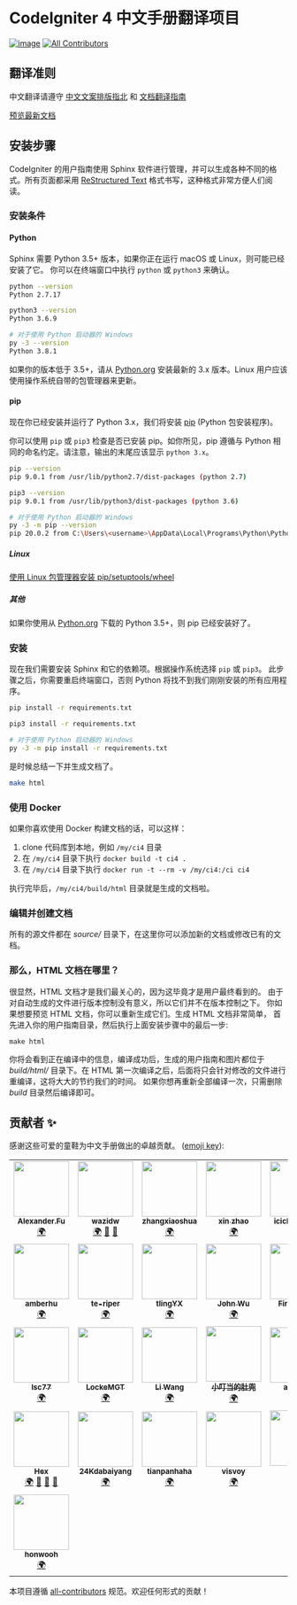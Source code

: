 # CodeIgniter 4 中文手册翻译项目

[![image](https://github.com/CodeIgniter-Chinese/codeigniter4-user-guide/actions/workflows/build.yml/badge.svg)](https://github.com/CodeIgniter-Chinese/codeigniter4-user-guide/actions/workflows/build.yml) <!-- ALL-CONTRIBUTORS-BADGE:START - Do not remove or modify this section -->
[![All Contributors](https://img.shields.io/badge/all_contributors-29-orange.svg?style=flat-square)](#contributors-)
<!-- ALL-CONTRIBUTORS-BADGE:END -->

## 翻译准则

中文翻译请遵守
[中文文案排版指北](http://mazhuang.org/wiki/chinese-copywriting-guidelines/)
和 [文档翻译指南](translation-guide.md)

[预览最新文档](https://codeigniter-chinese.github.io/codeigniter4-user-guide/)

## 安装步骤

CodeIgniter 的用户指南使用 Sphinx 软件进行管理，并可以生成各种不同的格式。所有页面都采用 [ReStructured Text](https://en.wikipedia.org/wiki/ReStructuredText) 格式书写，这种格式非常方便人们阅读。

### 安装条件

#### Python

Sphinx 需要 Python 3.5+ 版本，如果你正在运行 macOS 或 Linux，则可能已经安装了它。
你可以在终端窗口中执行 `python` 或 `python3` 来确认。

```bash
python --version
Python 2.7.17

python3 --version
Python 3.6.9

# 对于使用 Python 启动器的 Windows
py -3 --version
Python 3.8.1
```

如果你的版本低于 3.5+，请从 [Python.org](https://www.python.org/downloads/) 安装最新的 3.x 版本。Linux 用户应该使用操作系统自带的包管理器来更新。

#### pip

现在你已经安装并运行了 Python 3.x，我们将安装 [pip](https://pip.pypa.io/en/stable/) (Python 包安装程序)。

你可以使用 `pip` 或 `pip3` 检查是否已安装 pip。如你所见，pip 遵循与 Python 相同的命名约定。请注意，输出的末尾应该显示 `python 3.x`。

```bash
pip --version
pip 9.0.1 from /usr/lib/python2.7/dist-packages (python 2.7)

pip3 --version
pip 9.0.1 from /usr/lib/python3/dist-packages (python 3.6)

# 对于使用 Python 启动器的 Windows
py -3 -m pip --version
pip 20.0.2 from C:\Users\<username>\AppData\Local\Programs\Python\Python38\lib\site-packages\pip (python 3.8)
```

##### Linux

[使用 Linux 包管理器安装 pip/setuptools/wheel](https://packaging.python.org/guides/installing-using-linux-tools/)

##### 其他

如果你使用从 [Python.org](https://www.python.org/downloads/) 下载的 Python 3.5+，则 pip 已经安装好了。

### 安装

现在我们需要安装 Sphinx 和它的依赖项。根据操作系统选择 `pip` 或 `pip3`。
此步骤之后，你需要重启终端窗口，否则 Python 将找不到我们刚刚安装的所有应用程序。

```bash
pip install -r requirements.txt

pip3 install -r requirements.txt

# 对于使用 Python 启动器的 Windows
py -3 -m pip install -r requirements.txt
```

是时候总结一下并生成文档了。

```bash
make html
```

### 使用 Docker

如果你喜欢使用 Docker 构建文档的话，可以这样：

1. clone 代码库到本地，例如 `/my/ci4` 目录
2. 在 `/my/ci4` 目录下执行 `docker build -t ci4 .`
3. 在 `/my/ci4` 目录下执行 `docker run -t --rm -v /my/ci4:/ci ci4`

执行完毕后，`/my/ci4/build/html` 目录就是生成的文档啦。

### 编辑并创建文档

所有的源文件都在 *source/* 目录下，在这里你可以添加新的文档或修改已有的文档。

### 那么，HTML 文档在哪里？

很显然，HTML 文档才是我们最关心的，因为这毕竟才是用户最终看到的。 由于对自动生成的文件进行版本控制没有意义，所以它们并不在版本控制之下。
你如果想要预览 HTML 文档，你可以重新生成它们。生成 HTML 文档非常简单，
首先进入你的用户指南目录，然后执行上面安装步骤中的最后一步:

    make html

你将会看到正在编译中的信息，编译成功后，生成的用户指南和图片都位于 *build/html/* 目录下。在 HTML
第一次编译之后，后面将只会针对修改的文件进行重编译，这将大大的节约我们的时间。
如果你想再重新全部编译一次，只需删除 *build* 目录然后编译即可。

## 贡献者 ✨

感谢这些可爱的童鞋为中文手册做出的卓越贡献。 ([emoji key](https://allcontributors.org/docs/en/emoji-key)):

<!-- ALL-CONTRIBUTORS-LIST:START - Do not remove or modify this section -->
<!-- prettier-ignore-start -->
<!-- markdownlint-disable -->
<table>
  <tr>
    <td align="center"><a href="http://alexfu.cc"><img src="https://avatars3.githubusercontent.com/u/9924787?v=4?s=100" width="100px;" alt=""/><br /><sub><b>Alexander.Fu</b></sub></a><br /><a href="#translation-FlyingWings" title="Translation">🌍</a></td>
    <td align="center"><a href="http://www.wazidw.com"><img src="https://avatars0.githubusercontent.com/u/4579995?v=4?s=100" width="100px;" alt=""/><br /><sub><b>wazidw</b></sub></a><br /><a href="#translation-wazidw" title="Translation">🌍</a> <a href="#projectManagement-wazidw" title="Project Management">📆</a> <a href="https://github.com/CodeIgniter-Chinese/codeigniter4-user-guide/pulls?q=is%3Apr+reviewed-by%3Awazidw" title="Reviewed Pull Requests">👀</a></td>
    <td align="center"><a href="https://github.com/zhangxiaoshua"><img src="https://avatars3.githubusercontent.com/u/31472394?v=4?s=100" width="100px;" alt=""/><br /><sub><b>zhangxiaoshua</b></sub></a><br /><a href="#translation-zhangxiaoshua" title="Translation">🌍</a></td>
    <td align="center"><a href="https://www.qichengzx.com"><img src="https://avatars0.githubusercontent.com/u/1927478?v=4?s=100" width="100px;" alt=""/><br /><sub><b>xin zhao</b></sub></a><br /><a href="#translation-qichengzx" title="Translation">🌍</a></td>
    <td align="center"><a href="https://www.minipudding.com"><img src="https://avatars0.githubusercontent.com/u/11162253?v=4?s=100" width="100px;" alt=""/><br /><sub><b>icicle198514</b></sub></a><br /><a href="#translation-icicle198514" title="Translation">🌍</a></td>
    <td align="center"><a href="https://github.com/calciferlh"><img src="https://avatars0.githubusercontent.com/u/14966692?v=4?s=100" width="100px;" alt=""/><br /><sub><b>Calcifer</b></sub></a><br /><a href="#translation-calciferlh" title="Translation">🌍</a></td>
    <td align="center"><a href="https://github.com/DuXuanXuan"><img src="https://avatars1.githubusercontent.com/u/17022815?v=4?s=100" width="100px;" alt=""/><br /><sub><b>DuXuanXuan</b></sub></a><br /><a href="#translation-DuXuanXuan" title="Translation">🌍</a></td>
  </tr>
  <tr>
    <td align="center"><a href="http://amberoracle.blog.163.com/"><img src="https://avatars0.githubusercontent.com/u/9973560?v=4?s=100" width="100px;" alt=""/><br /><sub><b>amberhu</b></sub></a><br /><a href="#translation-amberzizi" title="Translation">🌍</a></td>
    <td align="center"><a href="https://github.com/te-riper"><img src="https://avatars3.githubusercontent.com/u/33308188?v=4?s=100" width="100px;" alt=""/><br /><sub><b>te-riper</b></sub></a><br /><a href="#translation-te-riper" title="Translation">🌍</a></td>
    <td align="center"><a href="https://github.com/tlingYX"><img src="https://avatars3.githubusercontent.com/u/28684950?v=4?s=100" width="100px;" alt=""/><br /><sub><b>tlingYX</b></sub></a><br /><a href="#translation-tlingYX" title="Translation">🌍</a></td>
    <td align="center"><a href="https://github.red"><img src="https://avatars3.githubusercontent.com/u/12731778?v=4?s=100" width="100px;" alt=""/><br /><sub><b>John Wu</b></sub></a><br /><a href="#translation-wuhan005" title="Translation">🌍</a></td>
    <td align="center"><a href="https://github.com/FirstPunch"><img src="https://avatars0.githubusercontent.com/u/47411716?v=4?s=100" width="100px;" alt=""/><br /><sub><b>FirstPunch</b></sub></a><br /><a href="#translation-FirstPunch" title="Translation">🌍</a></td>
    <td align="center"><a href="https://github.com/chengshao2014"><img src="https://avatars2.githubusercontent.com/u/6170936?v=4?s=100" width="100px;" alt=""/><br /><sub><b>chengshao2014</b></sub></a><br /><a href="#translation-chengshao2014" title="Translation">🌍</a></td>
    <td align="center"><a href="https://github.com/wuzheng40"><img src="https://avatars2.githubusercontent.com/u/1391798?v=4?s=100" width="100px;" alt=""/><br /><sub><b>Ryan Wu</b></sub></a><br /><a href="#translation-wuzheng40" title="Translation">🌍</a></td>
  </tr>
  <tr>
    <td align="center"><a href="https://github.com/lsc77"><img src="https://avatars2.githubusercontent.com/u/17445192?v=4?s=100" width="100px;" alt=""/><br /><sub><b>lsc77</b></sub></a><br /><a href="#translation-lsc77" title="Translation">🌍</a></td>
    <td align="center"><a href="https://github.com/lockemgt"><img src="https://avatars0.githubusercontent.com/u/50262134?v=4?s=100" width="100px;" alt=""/><br /><sub><b>LockeMGT</b></sub></a><br /><a href="#translation-lockemgt" title="Translation">🌍</a></td>
    <td align="center"><a href="https://www.cnblogs.com/Andres/"><img src="https://avatars2.githubusercontent.com/u/24663432?v=4?s=100" width="100px;" alt=""/><br /><sub><b>Li Wang</b></sub></a><br /><a href="#translation-leven87" title="Translation">🌍</a></td>
    <td align="center"><a href="https://github.com/crazePhper"><img src="https://avatars2.githubusercontent.com/u/21233129?v=4?s=100" width="100px;" alt=""/><br /><sub><b>小叮当的肚兜</b></sub></a><br /><a href="#translation-crazePhper" title="Translation">🌍</a></td>
    <td align="center"><a href="https://github.com/arcsinw"><img src="https://avatars3.githubusercontent.com/u/10514065?v=4?s=100" width="100px;" alt=""/><br /><sub><b>arcsinw</b></sub></a><br /><a href="#translation-arcsinw" title="Translation">🌍</a></td>
    <td align="center"><a href="https://github.com/Qnurye"><img src="https://avatars0.githubusercontent.com/u/50016379?v=4?s=100" width="100px;" alt=""/><br /><sub><b>Qnurye</b></sub></a><br /><a href="#translation-Qnurye" title="Translation">🌍</a></td>
    <td align="center"><a href="https://github.com/JerryGai"><img src="https://avatars2.githubusercontent.com/u/38777583?v=4?s=100" width="100px;" alt=""/><br /><sub><b>JerryGai</b></sub></a><br /><a href="#translation-JerryGai" title="Translation">🌍</a></td>
  </tr>
  <tr>
    <td align="center"><a href="https://codeigniter.org.cn"><img src="https://avatars1.githubusercontent.com/u/13709?v=4?s=100" width="100px;" alt=""/><br /><sub><b>Hex</b></sub></a><br /><a href="#translation-hex-ci" title="Translation">🌍</a> <a href="#maintenance-hex-ci" title="Maintenance">🚧</a> <a href="#projectManagement-hex-ci" title="Project Management">📆</a> <a href="https://github.com/CodeIgniter-Chinese/codeigniter4-user-guide/pulls?q=is%3Apr+reviewed-by%3Ahex-ci" title="Reviewed Pull Requests">👀</a></td>
    <td align="center"><a href="https://github.com/bangbangda"><img src="https://avatars1.githubusercontent.com/u/13864407?v=4?s=100" width="100px;" alt=""/><br /><sub><b>24Kdabaiyang</b></sub></a><br /><a href="#translation-bangbangda" title="Translation">🌍</a></td>
    <td align="center"><a href="https://github.com/tianpanhaha"><img src="https://avatars3.githubusercontent.com/u/8691684?v=4?s=100" width="100px;" alt=""/><br /><sub><b>tianpanhaha</b></sub></a><br /><a href="#translation-tianpanhaha" title="Translation">🌍</a></td>
    <td align="center"><a href="https://github.com/visvoy"><img src="https://avatars1.githubusercontent.com/u/376332?v=4?s=100" width="100px;" alt=""/><br /><sub><b>visvoy</b></sub></a><br /><a href="#translation-visvoy" title="Translation">🌍</a></td>
    <td align="center"><a href="https://github.com/yeye978151"><img src="https://avatars1.githubusercontent.com/u/23291154?v=4?s=100" width="100px;" alt=""/><br /><sub><b>张叶</b></sub></a><br /><a href="#translation-yeye978151" title="Translation">🌍</a></td>
    <td align="center"><a href="https://github.com/binhaiit"><img src="https://avatars0.githubusercontent.com/u/68095133?v=4?s=100" width="100px;" alt=""/><br /><sub><b>binhaiit</b></sub></a><br /><a href="#translation-binhaiit" title="Translation">🌍</a></td>
    <td align="center"><a href="https://www.orz2.com"><img src="https://avatars2.githubusercontent.com/u/9927289?v=4?s=100" width="100px;" alt=""/><br /><sub><b>Kang Jing</b></sub></a><br /><a href="#translation-Instrye" title="Translation">🌍</a></td>
  </tr>
  <tr>
    <td align="center"><a href="https://github.com/honwooh"><img src="https://avatars.githubusercontent.com/u/46131621?v=4?s=100" width="100px;" alt=""/><br /><sub><b>honwooh</b></sub></a><br /><a href="#translation-honwooh" title="Translation">🌍</a></td>
  </tr>
</table>

<!-- markdownlint-restore -->
<!-- prettier-ignore-end -->

<!-- ALL-CONTRIBUTORS-LIST:END -->

本项目遵循 [all-contributors](https://github.com/all-contributors/all-contributors) 规范。欢迎任何形式的贡献！
